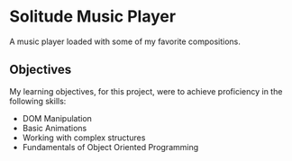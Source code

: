 # Solitude Music Player 
A music player loaded with some of my favorite compositions.

## Objectives
My learning objectives, for this project, were to achieve proficiency in the following skills:
- DOM Manipulation
- Basic Animations 
- Working with complex structures
- Fundamentals of Object Oriented Programming
